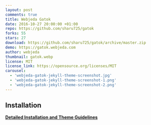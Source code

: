 ```yaml
---
layout: post
comments: true
title: Webjeda Gatok
date: 2016-10-27 20:00:00 +01:00
repo: https://github.com/sharu725/gatok
forks: 55
stars: 27
download: https://github.com/sharu725/gatok/archive/master.zip
demo: https://gatok.webjeda.com
author: webjeda
thumbnail: gatok.webp
license: MIT
license_link: https://opensource.org/licenses/MIT
carousel:
  - 'webjeda-gatok-jekyll-theme-screenshot.jpg'
  - 'webjeda-gatok-jekyll-theme-screenshot-1.png'
  - 'webjeda-gatok-jekyll-theme-screenshot-2.png'
---
```


## Installation

[**Detailed Installation and Theme Guidelines**](https://blog.webjeda.com/jekyll-themes/gatok/)

